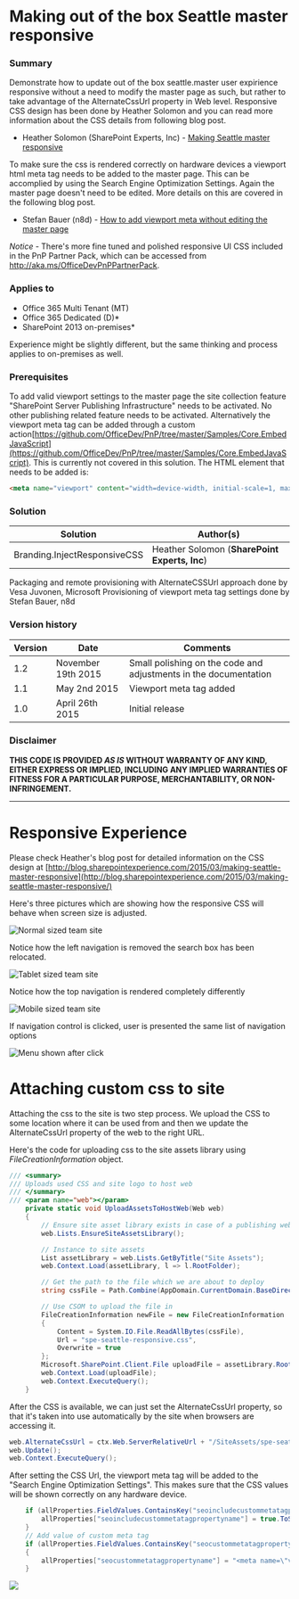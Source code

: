 # Making out of the box Seattle master responsive #

### Summary ###
Demonstrate how to update out of the box seattle.master user expirience responsive without a need to modify the master page as such, but rather to take advantage of the AlternateCssUrl property in Web level. Responsive CSS design has been done by Heather Solomon and you can read more information about the CSS details from following blog post.

* Heather Solomon (SharePoint Experts, Inc) - [Making Seattle master responsive](http://blog.sharepointexperience.com/2015/03/making-seattle-master-responsive/)

To make sure the css is rendered correctly on hardware devices a viewport html meta tag needs to be added to the master page. This can be accomplied by using the Search Engine Optimization Settings. Again the master page doesn't need to be edited. More details on this are covered in the following blog post.

* Stefan Bauer (n8d) - [How to add viewport meta without editing the master page](http://www.n8d.at/blog/how-to-add-viewport-meta-without-editing-the-master-page/)

*Notice* - There's more fine tuned and polished responsive UI CSS included in the PnP Partner Pack, which can be accessed from http://aka.ms/OfficeDevPnPPartnerPack. 

### Applies to ###
-  Office 365 Multi Tenant (MT)
-  Office 365 Dedicated (D)*
-  SharePoint 2013 on-premises*

Experience might be slightly different, but the same thinking and process applies to on-premises as well.

### Prerequisites ###
To add valid viewport settings to the master page the site collection feature "SharePoint Server Publishing Infrastructure" needs to be activated. No other publishing related feature needs to be activated.
Alternatively the viewport meta tag can be added through a custom action[https://github.com/OfficeDev/PnP/tree/master/Samples/Core.EmbedJavaScript](https://github.com/OfficeDev/PnP/tree/master/Samples/Core.EmbedJavaScript). This is currently not covered in this solution. The HTML element that needs to be added is:

```HTML
<meta name="viewport" content="width=device-width, initial-scale=1, maximum-scale=1" />
```

### Solution ###
Solution | Author(s)
---------|----------
Branding.InjectResponsiveCSS | Heather Solomon (**SharePoint Experts, Inc**) 

Packaging and remote provisioning with AlternateCSSUrl approach done by Vesa Juvonen, Microsoft
Provisioning of viewport meta tag settings done by Stefan Bauer, n8d

### Version history ###
Version  | Date | Comments
---------| -----| --------
1.2  | November 19th 2015 | Small polishing on the code and adjustments in the documentation
1.1  | May 2nd 2015 | Viewport meta tag added
1.0  | April 26th 2015 | Initial release

### Disclaimer ###
**THIS CODE IS PROVIDED *AS IS* WITHOUT WARRANTY OF ANY KIND, EITHER EXPRESS OR IMPLIED, INCLUDING ANY IMPLIED WARRANTIES OF FITNESS FOR A PARTICULAR PURPOSE, MERCHANTABILITY, OR NON-INFRINGEMENT.**


----------

# Responsive Experience #
Please check Heather's blog post for detailed information on the CSS design at [http://blog.sharepointexperience.com/2015/03/making-seattle-master-responsive](http://blog.sharepointexperience.com/2015/03/making-seattle-master-responsive/)

Here's three pictures which are showing how the responsive CSS will behave when screen size is adjusted.

![Normal sized team site](http://i.imgur.com/I0PR6Qj.png)

Notice how the left navigation is removed the search box has been relocated. 

![Tablet sized team site](http://i.imgur.com/iyAHWFh.png)

Notice how the top navigation is rendered completely differently

![Mobile sized team site](http://i.imgur.com/u9yYn8V.png)

If navigation control is clicked, user is presented the same list of navigation options

![Menu shown after click](http://i.imgur.com/BRtYm79.png)


# Attaching custom css to site #
Attaching the css to the site is two step process. We upload the CSS to some location where it can be used from and then we update the AlternateCssUrl property of the web to the right URL. 

Here's the code for uploading css to the site assets library using *FileCreationInformation* object.

```C#
/// <summary>
/// Uploads used CSS and site logo to host web
/// </summary>
/// <param name="web"></param>
    private static void UploadAssetsToHostWeb(Web web)
    {
        // Ensure site asset library exists in case of a publishing web site
        web.Lists.EnsureSiteAssetsLibrary();

        // Instance to site assets
        List assetLibrary = web.Lists.GetByTitle("Site Assets");
        web.Context.Load(assetLibrary, l => l.RootFolder);

        // Get the path to the file which we are about to deploy
        string cssFile = Path.Combine(AppDomain.CurrentDomain.BaseDirectory, "resources/spe-seattle-responsive.css");

        // Use CSOM to upload the file in
        FileCreationInformation newFile = new FileCreationInformation
        {
            Content = System.IO.File.ReadAllBytes(cssFile),
            Url = "spe-seattle-responsive.css",
            Overwrite = true
        };
        Microsoft.SharePoint.Client.File uploadFile = assetLibrary.RootFolder.Files.Add(newFile);
        web.Context.Load(uploadFile);
        web.Context.ExecuteQuery();
    }

```

After the CSS is available, we can just set the AlternateCssUrl property, so that it's taken into use automatically by the site when browsers are accessing it. 

```C#
web.AlternateCssUrl = ctx.Web.ServerRelativeUrl + "/SiteAssets/spe-seattle-responsive.css";
web.Update();
web.Context.ExecuteQuery();
```

After setting the CSS Url, the viewport meta tag will be added to the "Search Engine Optimization Settings". This makes sure that the CSS values will be shown correctly on any hardware device.

```C#
    if (allProperties.FieldValues.ContainsKey("seoincludecustommetatagpropertyname")) {
        allProperties["seoincludecustommetatagpropertyname"] = true.ToString();
    }
    // Add value of custom meta tag
    if (allProperties.FieldValues.ContainsKey("seocustommetatagpropertyname"))
    {
        allProperties["seocustommetatagpropertyname"] = "<meta name=\"viewport\" content=\"width=device-width, initial-scale=1, maximum-scale=1\" />";
    }
```


<img src="https://telemetry.sharepointpnp.com/pnp/samples/Branding.InjectResponsiveCSS" />